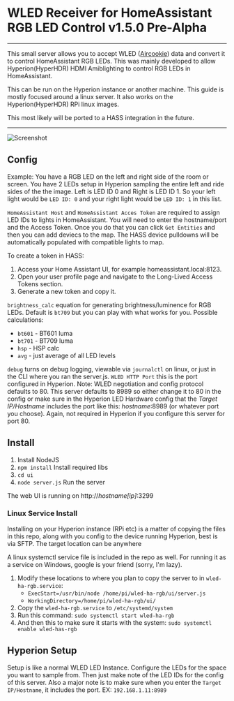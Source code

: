 # WLED Receiver for HomeAssistant RGB LED Control v1.5.0 Pre-Alpha
----
This small server allows you to accept WLED ([Aircookie](https://github.com/Aircoookie/WLED)) data and convert it to control HomeAssistant RGB LEDs. This was mainly developed to allow Hyperion(HyperHDR) HDMI Amiblighting to control RGB LEDs in HomeAssistant.

This can be run on the Hyperion instance or another machine. This guide is mostly focused around a linux server. It also works on the Hyperion(HyperHDR) RPi linux images.

This most likely will be ported to a HASS integration in the future.

----

![Screenshot](/screenshot.png?raw=true "Config Page Screenshot")

## Config

Example: You have a RGB LED on the left and right side of the room or screen. You have 2 LEDs setup in Hyperion sampling the entire left and ride sides of the the image. Left is LED ID 0 and Right is LED ID 1. So your left light would be `LED ID: 0` and your right light would be `LED ID: 1` in this list.

`HomeAssistant Host` and  `HomeAssistant Acces Token` are required to assign LED IDs to lights in HomeAssistant. You will need to enter the hostname/port and the Access Token. Once you do that you can click `Get Entities` and then you can add deviecs to the map. The HASS device pulldowns will be automatically populated with compatible lights to map.

To create a token in HASS:
1. Access your Home Assistant UI, for example homeassistant.local:8123.
2. Open your user profile page and navigate to the Long-Lived Access Tokens section.
3. Generate a new token and copy it.

`brightness_calc` equation for generating brightness/luminence for RGB LEDs. Default is `bt709` but you can play with what works for you.
Possible calculations:
* `bt601` - BT601 luma
* `bt701` - BT709 luma
* `hsp` - HSP calc
* `avg` - just average of all LED levels
  
`debug` turns on debug logging, viewable via `journalctl` on linux, or just in the CLI where you ran the server.js.
`WLED HTTP Port` this is the port configured in Hyperion. Note: WLED negotiation and config protocol defaults to 80. This server defaults to 8989 so either change it to 80 in the config or make sure in the Hyperion LED Hardware config that the _Target IP/Hostname_ includes the port like this: _hostname_:8989 (or whatever port you choose). Again, not required in Hyperion if you configure this server for port 80.

## Install
1. Install NodeJS
2. `npm install` Install required libs
3. `cd ui`
4. `node server.js` Run the server

The web UI is running on http://_hostname[ip]_:3299

### Linux Service Install
Installing on your Hyperion instance (RPi etc) is a matter of copying the files in this repo, along with you config to the device running Hyperion, best is via SFTP. The target location can be anywhere

A linux systemctl service file is included in the repo as well. For running it as a service on Windows, google is your friend (sorry, I'm lazy).

1. Modify these locations to where you plan to copy the server to in `wled-ha-rgb.service`:
   * `ExecStart=/usr/bin/node /home/pi/wled-ha-rgb/ui/server.js`
   * `WorkingDirectory=/home/pi/wled-ha-rgb/ui/`
2. Copy the `wled-ha-rgb.service` to `/etc/systemd/system`
3. Run this command: `sudo systemctl start wled-ha-rgb`
4. And then this to make sure it starts with the system: `sudo systemctl enable wled-has-rgb`

## Hyperion Setup
Setup is like a normal WLED LED Instance. Configure the LEDs for the space you want to sample from. Then just make note of the LED IDs for the config of this server. Also a major note is to make sure when you enter the `Target IP/Hostname`, it includes the port. EX: `192.168.1.11:8989`